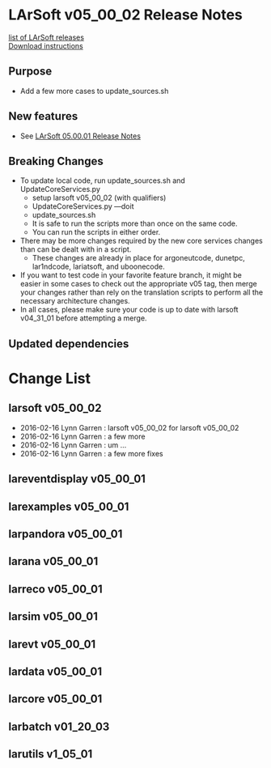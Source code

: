# LArSoft v05_00_02 Release Notes



[list of LArSoft releases](LArSoft_release_list)  
[Download instructions](http://scisoft.fnal.gov/scisoft/bundles/larsoft/v05_00_02/larsoft-v05_00_02.html)

## Purpose

-   Add a few more cases to update_sources.sh

## New features

-   See [LArSoft 05.00.01 Release Notes](ReleaseNotes050001)

## Breaking Changes

-   To update local code, run update_sources.sh and UpdateCoreServices.py
    -   setup larsoft v05_00_02 (with qualifiers)
    -   UpdateCoreServices.py —doit <mydir>
    -   update_sources.sh <mydir>
    -   It is safe to run the scripts more than once on the same code.
    -   You can run the scripts in either order.
-   There may be more changes required by the new core services changes than can be dealt with in a script.
    -   These changes are already in place for argoneutcode, dunetpc, lar1ndcode, lariatsoft, and uboonecode.
-   If you want to test code in your favorite feature branch, it might be easier in some cases to check out the appropriate v05 tag, then merge your changes rather than rely on the translation scripts to perform all the necessary architecture changes.
-   In all cases, please make sure your code is up to date with larsoft v04_31_01 before attempting a merge.

## Updated dependencies

# Change List

## larsoft v05_00_02

-   2016-02-16 Lynn Garren : larsoft v05_00_02 for larsoft v05_00_02
-   2016-02-16 Lynn Garren : a few more
-   2016-02-16 Lynn Garren : um …
-   2016-02-16 Lynn Garren : a few more fixes

## lareventdisplay v05_00_01

## larexamples v05_00_01

## larpandora v05_00_01

## larana v05_00_01

## larreco v05_00_01

## larsim v05_00_01

## larevt v05_00_01

## lardata v05_00_01

## larcore v05_00_01

## larbatch v01_20_03

## larutils v1_05_01
